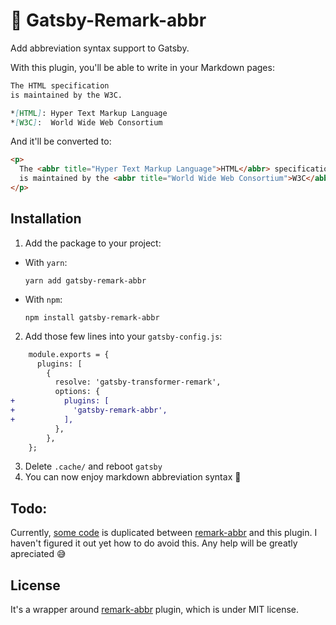 🎩 Gatsby-Remark-abbr
======

Add abbreviation syntax support to Gatsby.

With this plugin, you'll be able to write in your Markdown pages:

```markdown
The HTML specification
is maintained by the W3C.

*[HTML]: Hyper Text Markup Language
*[W3C]:  World Wide Web Consortium
```

And it'll be converted to:

```html
<p>
  The <abbr title="Hyper Text Markup Language">HTML</abbr> specification
  is maintained by the <abbr title="World Wide Web Consortium">W3C</abbr>.
</p>
```


## Installation

1. Add the package to your project:
  - With `yarn`:
    ```shell
    yarn add gatsby-remark-abbr
    ```
  - With `npm`:
    ```shell
    npm install gatsby-remark-abbr
    ```

2. Add those few lines into your `gatsby-config.js`:
  ```diff
      module.exports = {
        plugins: [
          {
            resolve: 'gatsby-transformer-remark',
            options: {
  +           plugins: [
  +             'gatsby-remark-abbr',
  +           ],
            },
          },
      };
  ```

3. Delete `.cache/` and reboot `gatsby`
4. You can now enjoy markdown abbreviation syntax 🎉


## Todo:

Currently, [some code](src/index.js#L4-L57) is duplicated between [remark-abbr] and this plugin. I haven't figured it out yet how to do avoid this. Any help will be greatly apreciated 😅


## License
It's a wrapper around [remark-abbr] plugin, which is under MIT license.

[remark-abbr]: https://github.com/zestedesavoir/zmarkdown/tree/master/packages/remark-abbr
